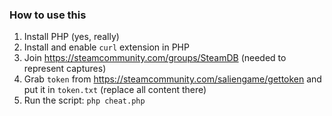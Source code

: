 ### How to use this

1. Install PHP (yes, really)
2. Install and enable `curl` extension in PHP
3. Join https://steamcommunity.com/groups/SteamDB (needed to represent captures)
4. Grab `token` from https://steamcommunity.com/saliengame/gettoken and put it in `token.txt` (replace all content there)
5. Run the script: `php cheat.php`
